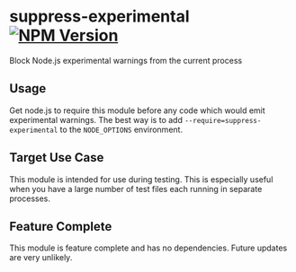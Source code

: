# suppress-experimental [![NPM Version][npm-image]][npm-url]

Block Node.js experimental warnings from the current process

## Usage

Get node.js to require this module before any code which would emit experimental
warnings.  The best way is to add `--require=suppress-experimental` to the
`NODE_OPTIONS` environment.

## Target Use Case

This module is intended for use during testing.  This is especially useful when you have
a large number of test files each running in separate processes.

## Feature Complete

This module is feature complete and has no dependencies.  Future updates are very
unlikely.

[npm-image]: https://img.shields.io/npm/v/suppress-experimental.svg
[npm-url]: https://npmjs.org/package/suppress-experimental
